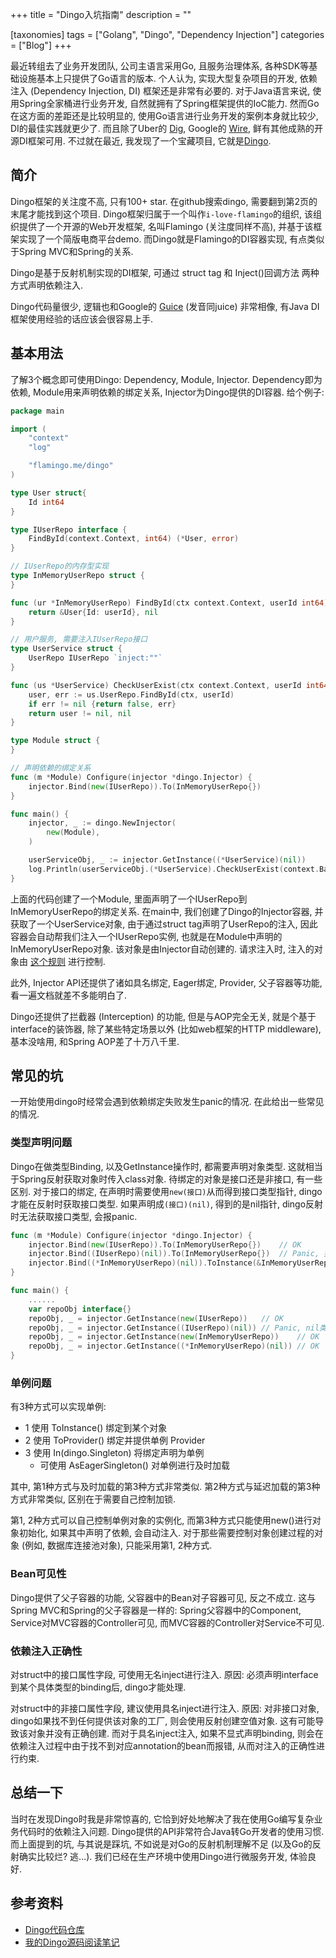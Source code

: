 +++
title = "Dingo入坑指南"
description = ""

[taxonomies]
tags = ["Golang", "Dingo", "Dependency Injection"]
categories = ["Blog"]
+++

最近转组去了业务开发团队, 公司主语言采用Go, 且服务治理体系, 各种SDK等基础设施基本上只提供了Go语言的版本. 个人认为, 实现大型复杂项目的开发, 依赖注入 (Dependency Injection, DI) 框架还是非常有必要的. 对于Java语言来说, 使用Spring全家桶进行业务开发, 自然就拥有了Spring框架提供的IoC能力. 然而Go在这方面的差距还是比较明显的, 使用Go语言进行业务开发的案例本身就比较少, DI的最佳实践就更少了. 而且除了Uber的 [Dig][1], Google的 [Wire][2], 鲜有其他成熟的开源DI框架可用. 不过就在最近, 我发现了一个宝藏项目, 它就是[Dingo][3].

<!-- more -->

## 简介

Dingo框架的关注度不高, 只有100+ star. 在github搜索dingo, 需要翻到第2页的末尾才能找到这个项目. Dingo框架归属于一个叫作`i-love-flamingo`的组织, 该组织提供了一个开源的Web开发框架, 名叫Flamingo (关注度同样不高), 并基于该框架实现了一个简版电商平台demo. 而Dingo就是Flamingo的DI容器实现, 有点类似于Spring MVC和Spring的关系.

Dingo是基于反射机制实现的DI框架, 可通过 struct tag 和 Inject()回调方法 两种方式声明依赖注入.

Dingo代码量很少, 逻辑也和Google的 [Guice][4] (发音同juice) 非常相像, 有Java DI框架使用经验的话应该会很容易上手.

## 基本用法

了解3个概念即可使用Dingo: Dependency, Module, Injector. Dependency即为依赖, Module用来声明依赖的绑定关系, Injector为Dingo提供的DI容器. 给个例子:

```go
package main

import (
    "context"
    "log"

    "flamingo.me/dingo"
)

type User struct{
    Id int64
}

type IUserRepo interface {
    FindById(context.Context, int64) (*User, error)
}

// IUserRepo的内存型实现
type InMemoryUserRepo struct {
}

func (ur *InMemoryUserRepo) FindById(ctx context.Context, userId int64) (*User, error) {
    return &User{Id: userId}, nil
}

// 用户服务, 需要注入IUserRepo接口
type UserService struct {
    UserRepo IUserRepo `inject:""`
}

func (us *UserService) CheckUserExist(ctx context.Context, userId int64) (bool, error) {
    user, err := us.UserRepo.FindById(ctx, userId)
    if err != nil {return false, err}
    return user != nil, nil
}

type Module struct {
}

// 声明依赖的绑定关系
func (m *Module) Configure(injector *dingo.Injector) {
    injector.Bind(new(IUserRepo)).To(InMemoryUserRepo{})
}

func main() {
    injector, _ := dingo.NewInjector(
        new(Module),
    )

    userServiceObj, _ := injector.GetInstance((*UserService)(nil))
    log.Println(userServiceObj.(*UserService).CheckUserExist(context.Background(), 1))
}
```

上面的代码创建了一个Module, 里面声明了一个IUserRepo到InMemoryUserRepo的绑定关系. 在main中, 我们创建了Dingo的Injector容器, 并获取了一个UserService对象, 由于通过struct tag声明了UserRepo的注入, 因此容器会自动帮我们注入一个IUserRepo实例, 也就是在Module中声明的InMemoryUserRepo对象. 该对象是由Injector自动创建的. 请求注入时, 注入的对象由 [这个规则][5] 进行控制.

此外, Injector API还提供了诸如具名绑定, Eager绑定, Provider, 父子容器等功能, 看一遍文档就差不多能明白了.

Dingo还提供了拦截器 (Interception) 的功能, 但是与AOP完全无关, 就是个基于interface的装饰器, 除了某些特定场景以外 (比如web框架的HTTP middleware), 基本没啥用, 和Spring AOP差了十万八千里.

## 常见的坑

一开始使用dingo时经常会遇到依赖绑定失败发生panic的情况. 在此给出一些常见的情况.

### 类型声明问题

Dingo在做类型Binding, 以及GetInstance操作时, 都需要声明对象类型. 这就相当于Spring反射获取对象时传入class对象. 待绑定的对象是接口还是非接口, 有一些区别. 对于接口的绑定, 在声明时需要使用`new(接口)`从而得到接口类型指针, dingo才能在反射时获取接口类型. 如果声明成`(接口)(nil)`, 得到的是nil指针, dingo反射时无法获取接口类型, 会报panic.

```go
func (m *Module) Configure(injector *dingo.Injector) {
    injector.Bind(new(IUserRepo)).To(InMemoryUserRepo{})    // OK
    injector.Bind((IUserRepo)(nil)).To(InMemoryUserRepo{})  // Panic, 接口类型的nil指针, 其类型为nil
    injector.Bind((*InMemoryUserRepo)(nil)).ToInstance(&InMemoryUserRepo{}) // OK
}

func main() {
    ......
    var repoObj interface{}
    repoObj, _ = injector.GetInstance(new(IUserRepo))   // OK
    repoObj, _ = injector.GetInstance((IUserRepo)(nil)) // Panic, nil类型
    repoObj, _ = injector.GetInstance(new(InMemoryUserRepo))    // OK
    repoObj, _ = injector.GetInstance((*InMemoryUserRepo)(nil)) // OK
}
```

### 单例问题

有3种方式可以实现单例:

- 1 使用 ToInstance() 绑定到某个对象
- 2 使用 ToProvider() 绑定并提供单例 Provider
- 3 使用 In(dingo.Singleton) 将绑定声明为单例
  - 可使用 AsEagerSingleton() 对单例进行及时加载

其中, 第1种方式与及时加载的第3种方式非常类似. 第2种方式与延迟加载的第3种方式非常类似, 区别在于需要自己控制加锁.

第1, 2种方式可以自己控制单例对象的实例化, 而第3种方式只能使用new()进行对象初始化, 如果其中声明了依赖, 会自动注入. 对于那些需要控制对象创建过程的对象 (例如, 数据库连接池对象), 只能采用第1, 2种方式.

### Bean可见性

Dingo提供了父子容器的功能, 父容器中的Bean对子容器可见, 反之不成立. 这与Spring MVC和Spring的父子容器是一样的: Spring父容器中的Component, Service对MVC容器的Controller可见, 而MVC容器的Controller对Service不可见.

### 依赖注入正确性

对struct中的接口属性字段, 可使用无名inject进行注入. 原因: 必须声明interface到某个具体类型的binding后, dingo才能处理.

对struct中的非接口属性字段, 建议使用具名inject进行注入. 原因: 对非接口对象, dingo如果找不到任何提供该对象的工厂, 则会使用反射创建空值对象. 这有可能导致该对象并没有正确创建. 而对于具名inject注入, 如果不显式声明binding, 则会在依赖注入过程中由于找不到对应annotation的bean而报错, 从而对注入的正确性进行约束.

## 总结一下

当时在发现Dingo时我是非常惊喜的, 它恰到好处地解决了我在使用Go编写复杂业务代码时的依赖注入问题. Dingo提供的API非常符合Java转Go开发者的使用习惯. 而上面提到的坑, 与其说是踩坑, 不如说是对Go的反射机制理解不足 (以及Go的反射确实比较烂? 逃...). 我们已经在生产环境中使用Dingo进行微服务开发, 体验良好.

## 参考资料

- [Dingo代码仓库](https://github.com/i-love-flamingo/dingo)
- [我的Dingo源码阅读笔记](https://github.com/eastfisher/dingo/tree/reading)

[1]: https://github.com/uber-go/dig
[2]: https://github.com/google/wire
[3]: https://github.com/i-love-flamingo/dingo
[4]: https://github.com/google/guice
[5]: https://github.com/eastfisher/dingo/tree/reading#requesting-injection